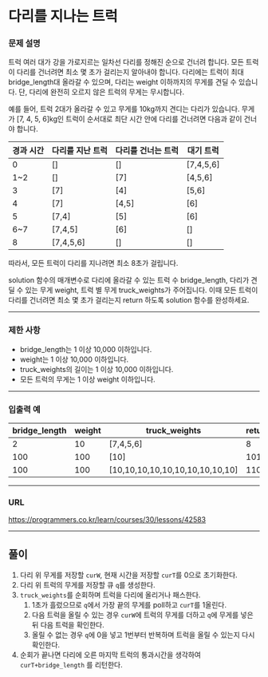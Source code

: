 # 다리를 지나는 트럭

### 문제 설명

트럭 여러 대가 강을 가로지르는 일차선 다리를 정해진 순으로 건너려 합니다. 모든 트럭이 다리를 건너려면 최소 몇 초가 걸리는지 알아내야 합니다. 다리에는 트럭이 최대 bridge_length대 올라갈 수 있으며, 다리는 weight 이하까지의 무게를 견딜 수 있습니다. 단, 다리에 완전히 오르지 않은 트럭의 무게는 무시합니다.

예를 들어, 트럭 2대가 올라갈 수 있고 무게를 10kg까지 견디는 다리가 있습니다. 무게가 [7, 4, 5, 6]kg인 트럭이 순서대로 최단 시간 안에 다리를 건너려면 다음과 같이 건너야 합니다.

| 경과 시간 | 다리를 지난 트럭 | 다리를 건너는 트럭 | 대기 트럭      |
|-------|-----------|------------|------------|
| 0     | []        | []         | [7,4,5,6]  |
| 1~2   | []        | [7]        | [4,5,6]    |
| 3     | [7]       | [4]        | [5,6]      |
| 4     | [7]       | [4,5]      | [6]        |
| 5     | [7,4]     | [5]        | [6]        |
| 6~7   | [7,4,5]   | [6]        | []         |
| 8     | [7,4,5,6] | []         | []         |

따라서, 모든 트럭이 다리를 지나려면 최소 8초가 걸립니다.

solution 함수의 매개변수로 다리에 올라갈 수 있는 트럭 수 bridge_length, 다리가 견딜 수 있는 무게 weight, 트럭 별 무게 truck_weights가 주어집니다. 이때 모든 트럭이 다리를 건너려면 최소 몇 초가 걸리는지 return 하도록 solution 함수를 완성하세요.

-----------
### 제한 사항

- bridge_length는 1 이상 10,000 이하입니다.
- weight는 1 이상 10,000 이하입니다.
- truck_weights의 길이는 1 이상 10,000 이하입니다.
- 모든 트럭의 무게는 1 이상 weight 이하입니다.

-----------
### 입출력 예

| bridge_length | weight | truck_weights                   | return |
|---------------|--------|---------------------------------|--------|
| 2             | 10     | [7,4,5,6]                       | 8      |
| 100           | 100    | [10]                            | 101    |
| 100           | 100    | [10,10,10,10,10,10,10,10,10,10] | 110    |

-----------
### URL

https://programmers.co.kr/learn/courses/30/lessons/42583

-----------
## 풀이
1. 다리 위 무게를 저장할 `curW`, 현재 시간을 저장할 `curT`를 0으로 초기화한다.
2. 다리 위 트럭의 무게를 저장할 큐 `q`를 생성한다.
3. `truck_weights`를 순회하며 트럭을 다리에 올리거나 패스한다.
   1. 1초가 흘렀으므로 `q`에서 가장 끝의 무게를 poll하고 `curT`를 1올린다.
   2. 다음 트럭을 올릴 수 있는 경우 `curW`에 트럭의 무게를 더하고 `q`에 무게를 넣은 뒤 다음 트럭을 확인한다.
   3. 올릴 수 없는 경우 `q`에 0을 넣고 1번부터 반복하며 트럭을 올릴 수 있는지 다시 확인한다.
4. 순회가 끝나면 다리에 오른 마지막 트럭의 통과시간을 생각하여 `curT+bridge_length` 를 리턴한다.